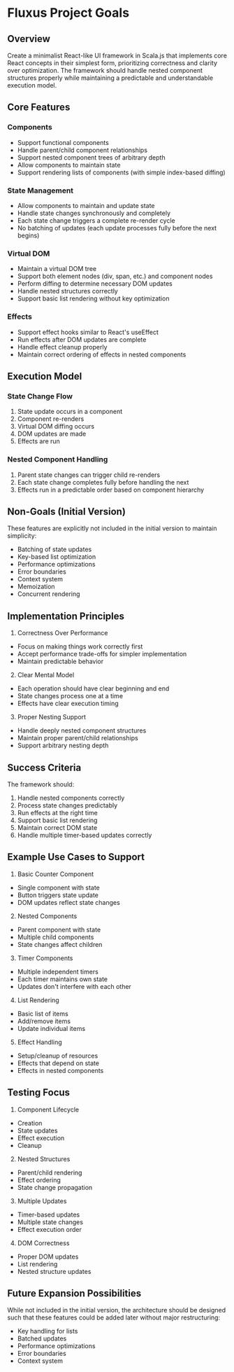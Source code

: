 # Fluxus Project Goals

## Overview

Create a minimalist React-like UI framework in Scala.js that implements core React concepts in their simplest form, prioritizing correctness and clarity over optimization. The framework should handle nested component structures properly while maintaining a predictable and understandable execution model.

## Core Features

### Components
- Support functional components
- Handle parent/child component relationships
- Support nested component trees of arbitrary depth
- Allow components to maintain state
- Support rendering lists of components (with simple index-based diffing)

### State Management
- Allow components to maintain and update state
- Handle state changes synchronously and completely
- Each state change triggers a complete re-render cycle
- No batching of updates (each update processes fully before the next begins)

### Virtual DOM
- Maintain a virtual DOM tree
- Support both element nodes (div, span, etc.) and component nodes
- Perform diffing to determine necessary DOM updates
- Handle nested structures correctly
- Support basic list rendering without key optimization

### Effects
- Support effect hooks similar to React's useEffect
- Run effects after DOM updates are complete
- Handle effect cleanup properly
- Maintain correct ordering of effects in nested components

## Execution Model

### State Change Flow
1. State update occurs in a component
2. Component re-renders
3. Virtual DOM diffing occurs
4. DOM updates are made
5. Effects are run

### Nested Component Handling
1. Parent state changes can trigger child re-renders
2. Each state change completes fully before handling the next
3. Effects run in a predictable order based on component hierarchy

## Non-Goals (Initial Version)

These features are explicitly not included in the initial version to maintain simplicity:
- Batching of state updates
- Key-based list optimization
- Performance optimizations
- Error boundaries
- Context system
- Memoization
- Concurrent rendering

## Implementation Principles

1. Correctness Over Performance
  - Focus on making things work correctly first
  - Accept performance trade-offs for simpler implementation
  - Maintain predictable behavior

2. Clear Mental Model
  - Each operation should have clear beginning and end
  - State changes process one at a time
  - Effects have clear execution timing

3. Proper Nesting Support
  - Handle deeply nested component structures
  - Maintain proper parent/child relationships
  - Support arbitrary nesting depth

## Success Criteria

The framework should:
1. Handle nested components correctly
2. Process state changes predictably
3. Run effects at the right time
4. Support basic list rendering
5. Maintain correct DOM state
6. Handle multiple timer-based updates correctly

## Example Use Cases to Support

1. Basic Counter Component
  - Single component with state
  - Button triggers state update
  - DOM updates reflect state changes

2. Nested Components
  - Parent component with state
  - Multiple child components
  - State changes affect children

3. Timer Components
  - Multiple independent timers
  - Each timer maintains own state
  - Updates don't interfere with each other

4. List Rendering
  - Basic list of items
  - Add/remove items
  - Update individual items

5. Effect Handling
  - Setup/cleanup of resources
  - Effects that depend on state
  - Effects in nested components

## Testing Focus

1. Component Lifecycle
  - Creation
  - State updates
  - Effect execution
  - Cleanup

2. Nested Structures
  - Parent/child rendering
  - Effect ordering
  - State change propagation

3. Multiple Updates
  - Timer-based updates
  - Multiple state changes
  - Effect execution order

4. DOM Correctness
  - Proper DOM updates
  - List rendering
  - Nested structure updates

## Future Expansion Possibilities

While not included in the initial version, the architecture should be designed such that these features could be added later without major restructuring:
- Key handling for lists
- Batched updates
- Performance optimizations
- Error boundaries
- Context system